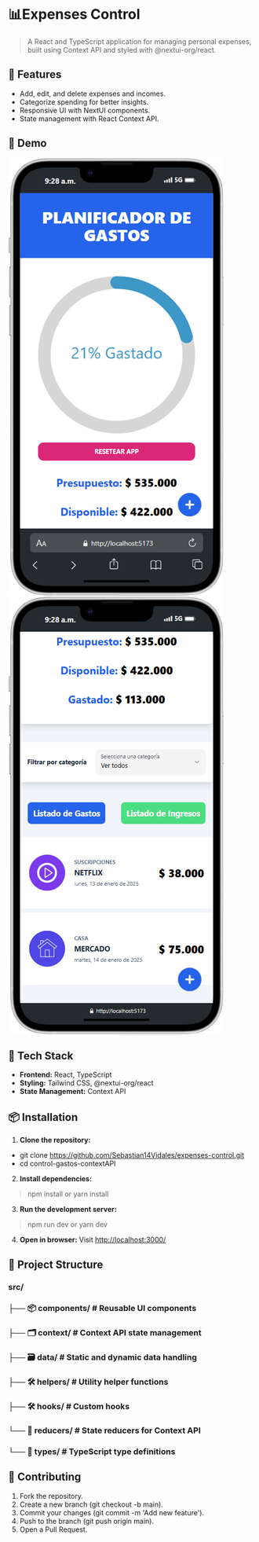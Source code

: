 # 📊Expenses Control
  > A React and TypeScript application for managing personal expenses, built using Context API and styled with @nextui-org/react.

## 🚀 Features
- Add, edit, and delete expenses and incomes.
- Categorize spending for better insights.
- Responsive UI with NextUI components.
- State management with React Context API.

## 📸 Demo

![alt text](iPhone-14-Plus-localhost.png)![alt text](<iPhone-14-Plus-localhost (1).png>)

## 🔧 Tech Stack
- **Frontend:** React, TypeScript
- **Styling:** Tailwind CSS, @nextui-org/react
- **State Management:** Context API

## 📦 Installation

1. **Clone the repository:**

- git clone https://github.com/Sebastian14Vidales/expenses-control.git
- cd control-gastos-contextAPI

2. **Install dependencies:**

> npm install or yarn install

3. **Run the development server:**
> npm run dev or yarn dev

4. **Open in browser:**
Visit [http://localhost:3000/](http://localhost:3000/)

## 📂 Project Structure

### src/ 
### ├── 📦 components/      # Reusable UI components
### ├── 🗂️ context/         # Context API state management
### ├── 🗃️ data/            # Static and dynamic data handling
### ├── 🛠️ helpers/         # Utility helper functions
### ├── 🛠️ hooks/           # Custom hooks
### └── 🔄 reducers/        # State reducers for Context API
### └── 📐 types/           # TypeScript type definitions

## 🤝 Contributing
1. Fork the repository.
2. Create a new branch (git checkout -b main).
3. Commit your changes (git commit -m 'Add new feature').
4. Push to the branch (git push origin main).
5. Open a Pull Request.
